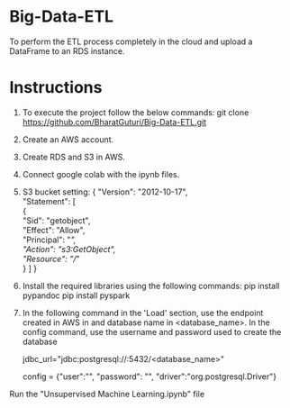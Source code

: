 # Big-Data-ETL
To perform the ETL process completely in the cloud and upload a DataFrame to an RDS instance. 

# Instructions
1)  To execute the project follow the below commands: git clone https://github.com/BharatGuturi/Big-Data-ETL.git

2)  Create an AWS account.

3)  Create RDS and S3 in AWS.

3)  Connect google colab with the ipynb files.

4) S3 bucket setting:
    {
    "Version": "2012-10-17",  
    "Statement": [  
        {  
            "Sid": "getobject",  
            "Effect": "Allow",  
            "Principal": "*",  
            "Action": "s3:GetObject",  
            "Resource": "<bucket codes>/*"  
          }
      ]
  }

5)  Install the required libraries using the following commands: 
    pip install pypandoc
    pip install pyspark
    
6) In the following command in the 'Load' section, use the endpoint created in AWS in <endpoint> and database name in <database_name>. In the config command, use the username and password used to create the database
 
    jdbc_url="jdbc:postgresql://<endpoint>:5432/<database_name>" 
    
    config = {"user":"", "password": "", "driver":"org.postgresql.Driver"}
    
Run the "Unsupervised Machine Learning.ipynb" file
